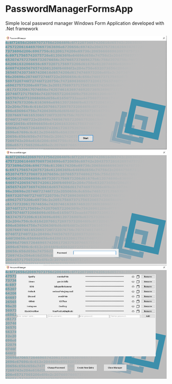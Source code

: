 # PasswordManagerFormsApp
Simple local password manager Windows Form Application developed with .Net framework

![Screenshot 1](https://github.com/Lerayaki/PasswordManagerFormsApp/blob/master/img/1.PNG?raw=true "Screenshot 1")
![Screenshot 2](https://github.com/Lerayaki/PasswordManagerFormsApp/blob/master/img/2.PNG?raw=true "Screenshot 2")
![Screenshot 3](https://github.com/Lerayaki/PasswordManagerFormsApp/blob/master/img/3.PNG?raw=true "Screenshot 3")